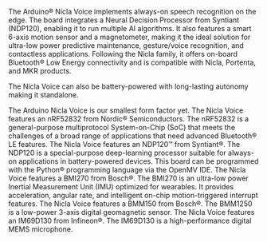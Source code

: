 <FeatureDescription>

The Arduino® Nicla Voice implements always-on speech recognition on the edge. The board integrates a Neural Decision Processor from Syntiant (NDP120), enabling it to run multiple AI algorithms. It also features a smart 6-axis motion sensor and a magnetometer, making it the ideal solution for ultra-low power predictive maintenance, gesture/voice recognition, and contactless applications. Following the Nicla family, it offers on-board Bluetooth® Low Energy connectivity and is compatible with Nicla, Portenta, and MKR products.

The Nicla Voice can also be battery-powered with long-lasting autonomy making it standalone.

</FeatureDescription>

<FeatureList>

<Feature title="Nicla Form Factor" image="nicla-form-factor">
The Arduino Nicla Voice is our smallest form factor yet.
</Feature>

<Feature title="System-on-Chip" image="mcu">
The Nicla Voice features an nRF52832 from Nordic® Semiconductors. The nRF52832 is a general-purpose multiprotocol System-on-Chip (SoC) that meets the challenges of a broad range of applications that need advanced Bluetooth® LE features.
<FeatureLink title="Datasheet" url="https://infocenter.nordicsemi.com/pdf/nRF52832_PS_v1.4.pdf" download blank/>
</Feature>

<Feature title="Neural Decision Processor" image="mcu">
The Nicla Voice features an NDP120™ from Syntiant®. The NDP120 is a special-purpose deep-learning processor suitable for always-on applications in battery-powered devices.
<FeatureLink title="Datasheet" url="https://www.syntiant.com/ndp120" download blank/>
</Feature>

<Feature title="Python® Support" image="python">
This board can be programmed with the Python® programming language via the OpenMV IDE.
<FeatureLink title="Learn More" url="/learn/programming/arduino-and-python"/>
</Feature>

<Feature title="Inertial Measurement Unit" image="imu">
The Nicla Voice features a BMI270 from Bosch®. The BMI270 is an ultra-low power Inertial Measurement Unit (IMU) optimized for wearables. It provides acceleration, angular rate, and intelligent on-chip motion-triggered interrupt features.
<FeatureLink title="Datasheet" url="https://www.bosch-sensortec.com/media/boschsensortec/downloads/datasheets/bst-bmi270-ds000.pdf" download blank/>
</Feature>

<Feature title="Magnetometer" image="magnetometer">
The Nicla Voice features a BMM150 from Bosch®. The BMM1250 is a low-power 3-axis digital geomagnetic sensor.
<FeatureLink title="Datasheet" url="https://www.bosch-sensortec.com/media/boschsensortec/downloads/datasheets/bst-bmm150-ds001.pdf" download blank/>
</Feature>

<Feature title="Microphone" image="microphone">
The Nicla Voice features an IM69D130 from Infineon®. The IM69D130 is a high-performance digital MEMS microphone.
<FeatureLink title="Datasheet" url="https://www.infineon.com/dgdl/Infineon-IM69D130-DS-v01_00-EN.pdf?fileId=5546d462602a9dc801607a0e46511a2e" download blank/>
</Feature>

</FeatureList>